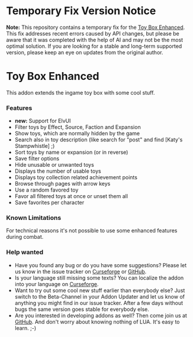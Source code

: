 # Temporary Fix Version Notice
**Note:** This repository contains a temporary fix for the [Toy Box Enhanced](https://www.curseforge.com/wow/addons/toy-box-enhanced). This fix addresses recent errors caused by API changes, but please be aware that it was completed with the help of AI and may not be the most optimal solution. If you are looking for a stable and long-term supported version, please keep an eye on updates from the original author.


# Toy Box Enhanced
This addon extends the ingame toy box with some cool stuff.

### Features
- __new:__ Support for ElvUI
- Filter toys by Effect, Source, Faction and Expansion
- Show toys, which are normally hidden by the game
- Search also in toy description (like search for "post" and find [Katy's Stampwhistle] ;)
- Sort toys by name or expansion (or in reverse)
- Save filter options
- Hide unusable or unwanted toys
- Displays the number of usable toys
- Displays toy collection related achievement points
- Browse through pages with arrow keys
- Use a random favored toy
- Favor all filtered toys at once or unset them all
- Save favorites per character

### Known Limitations
For technical reasons it's not possible to use some enhanced features during combat.

### Help wanted
- Have you found any bug or do you have some suggestions? Please let us know in the issue tracker on [Curseforge](https://www.curseforge.com/wow/addons/toy-box-enhanced/issues) or [GitHub](https://github.com/exochron/ToyBoxEnhanced/issues).
- Is your language still missing some texts? You can localize the addon into your language on [Curseforge](https://www.curseforge.com/wow/addons/toy-box-enhanced/localization).
- Want to try out some cool new stuff earlier than everybody else? Just switch to the Beta-Channel in your Addon Updater and let us know of anything you might find in our issue tracker. After a few days without bugs the same version goes stable for everybody else.
- Are you interested in developing addons as well? Then come join us at [GitHub](https://github.com/exochron/ToyBoxEnhanced). And don't worry about knowing nothing of LUA. It's easy to learn. ;-)
